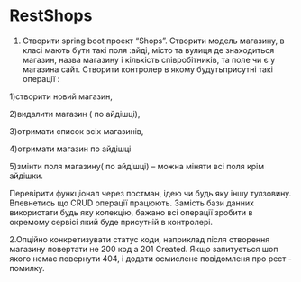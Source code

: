 # RestShops
1. Створити spring boot проект “Shops”. Створити модель магазину, в класі мають
бути такі поля :айді, місто та вулиця де знаходиться магазин, назва магазину і
кількість співробітників, та поле чи є у магазина сайт. Створити контролер в
якому будутьприсутні такі операції :

1)створити новий магазин,

2)видалити магазин ( по айдішці),

3)отримати список всіх магазинів,

4)отримати магазин по айдішці

5)змінти поля магазину( по айдішці) – можна міняти всі поля крім айдішки.

Перевірити функціонал через постман, ідею чи будь яку іншу тулзовину.
Впевнетись що CRUD операції працюють. Замість бази данних використати будь
яку колекцію, бажано всі операції зробити в окремому сервісі який буде
присутній в контролері.

2.Опційно конкретизувати статус коди, наприклад після створення магазину
повертати не 200 код а 201 Created. Якщо запитується шоп якого немає
повернути 404, і додати осмислене повідомленя про рест - помилку.
